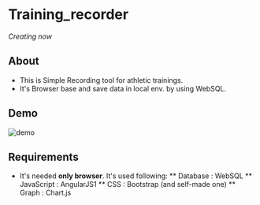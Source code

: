 # Training_recorder
_Creating now_

## About
* This is Simple Recording tool for athletic trainings.
* It's Browser base and save data in local env. by using WebSQL.

## Demo

![demo](https://github.com/ajasmin/camstudio-mousedown-highlight/raw/master/android_vid_test.gif)

## Requirements
* It's needed __only browser__. It's used following:
** Database : WebSQL
** JavaScript : AngularJS1
** CSS : Bootstrap (and self-made one)
** Graph : Chart.js